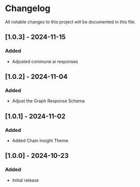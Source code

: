 # Changelog

All notable changes to this project will be documented in this file.

## [1.0.3] - 2024-11-15

### Added
- Adjusted commune ai responses

## [1.0.2] - 2024-11-04

### Added
- Adjust the Graph Response Schema

## [1.0.1] - 2024-11-02

### Added
- Added Chain Insight Theme

## [1.0.0] - 2024-10-23

### Added
- Initial release

